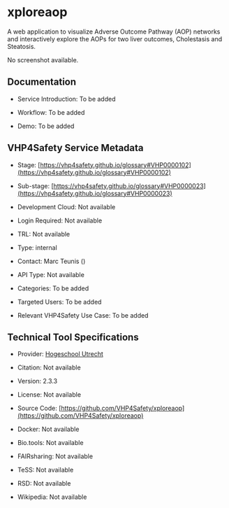 # xploreaop

<!--- This file is autogenerated. Edit xploreaop.json to make changes in this page. --->

A web application to visualize Adverse Outcome Pathway (AOP) networks and interactively explore the AOPs for two liver outcomes, Cholestasis and Steatosis.

No screenshot available.

## Documentation

* Service Introduction: To be added

* Workflow: To be added

* Demo: To be added

<h4 id='tess-widget-materials-header'></h4>

<div id='tess-widget-materials-list' class='tess-widget tess-widget-list'></div>
<script>
  function initTeSSWidgets() {
    var query = 'xploreaop';
    if (query.trim() != '') {
      TessWidget.Materials(document.getElementById('tess-widget-materials-list'),
                           'SimpleList',
                           {
                             opts: {
                               enableSearch: false
                             },
                             params: {
                               pageSize: 5,
                               q: query
                             }
                           });
      document.getElementById('tess-widget-materials-header').innerHTML = 'Documentation from ELIXIR TeSS'
    }
}
</script>
<script async='' defer='' src='https://elixirtess.github.io/TeSS_widgets/components/js/tess-widget-standalone.js' onload='initTeSSWidgets()'></script>


## VHP4Safety Service Metadata

* Stage: <span class="glossary_term">[https://vhp4safety.github.io/glossary#VHP0000102](https://vhp4safety.github.io/glossary#VHP0000102)</span>

* Sub-stage: <span class="glossary_term">[https://vhp4safety.github.io/glossary#VHP0000023](https://vhp4safety.github.io/glossary#VHP0000023)</span>

* Development Cloud: Not available

* Login Required: Not available

* TRL: Not available

* Type: internal

* Contact: Marc Teunis ()

* API Type: Not available

* Categories: To be added

* Targeted Users: To be added

* Relevant VHP4Safety Use Case: To be added

## Technical Tool Specifications

* Provider: [Hogeschool Utrecht]()

* Citation: Not available

* Version: 2.3.3

* License: Not available

* Source Code: [https://github.com/VHP4Safety/xploreaop](https://github.com/VHP4Safety/xploreaop)

* Docker: Not available

* Bio.tools: Not available

* FAIRsharing: Not available

* TeSS: Not available

* RSD: Not available

* Wikipedia: Not available

<script type="application/ld+json">
  {
    "@context": "https://schema.org/",
    "@type": "SoftwareApplication",
    "http://purl.org/dc/terms/conformsTo": {
      "@type": "CreativeWork", "@id": "https://bioschemas.org/profiles/ComputationalTool/1.0-RELEASE"
    },
    "@id" : "https://vhp4safety.github.io/cloud/service/xploreaop",
    "name": "xploreaop",
    "description": "A web application to visualize Adverse Outcome Pathway (AOP) networks and interactively explore the AOPs for two liver outcomes, Cholestasis and Steatosis.",
    "url": "https://xploreaop.cloud.vhp4safety.nl/"
  }
</script>
